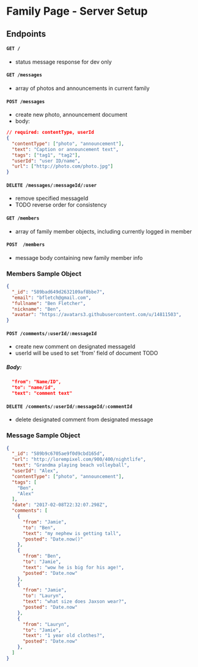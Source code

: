 # Family Page - Server Setup

## Endpoints

#### `GET /`
- status message response for dev only

#### `GET /messages`
- array of photos and announcements in current family

#### `POST /messages`
- create new photo, announcement document
- body:

```json
// required: contentType, userId
{
  "contentType": ["photo", "announcement"],
  "text": "Caption or announcement text",
  "tags": ["tag1", "tag2"],
  "userId": "user ID/name",
  "url": ["http://photo.com/photo.jpg"]
}
```

#### `DELETE /messages/:messageId/:user`
- remove specified messageId
- TODO reverse order for consistency

#### `GET /members`
- array of family member objects, including currently logged in member

#### `POST  /members`
- message body containing new family member info

### Members Sample Object
```json
{
  "_id": "589bad649d2632109af8bbe7",
  "email": "bfletch@gmail.com",
  "fullname": "Ben Fletcher",
  "nickname": "Ben",
  "avatar": "https://avatars3.githubusercontent.com/u/14811503",
}
```

#### `POST /comments/:userId/:messageId`
- create new comment on designated messageId
- userId will be used to set 'from' field of document TODO

##### Body:

```json
  "from": "Name/ID",
  "to": "name/id",
  "text": "comment text"
```

#### `DELETE /comments/:userId/:messageId/:commentId`
- delete designated comment from designated message

### Message Sample Object
```json
{
  "_id": "589b9c6705ae9f0d9cbd165d",
  "url": "http://lorempixel.com/900/400/nightlife",
  "text": "Grandma playing beach volleyball",
  "userId": "Alex",
  "contentType": ["photo", "announcement"],
  "tags": [
    "Ben",
    "Alex"
  ],
  "date": "2017-02-08T22:32:07.298Z",
  "comments": [
    {
      "from": "Jamie",
      "to": "Ben",
      "text": "my nephew is getting tall",
      "posted": "Date.now()"
    },
    {
      "from": "Ben",
      "to": "Jamie",
      "text": "wow he is big for his age!",
      "posted": "Date.now"
    },
    {
      "from": "Jamie",
      "to": "Lauryn",
      "text": "what size does Jaxson wear?",
      "posted": "Date.now"
    },
    {
      "from": "Lauryn",
      "to": "Jamie",
      "text": "1 year old clothes?",
      "posted": "Date.now"
    },
  ]
}
```
